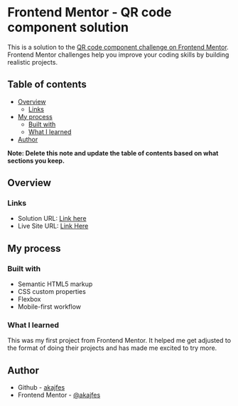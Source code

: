 # Frontend Mentor - QR code component solution

This is a solution to the [QR code component challenge on Frontend Mentor](https://www.frontendmentor.io/challenges/qr-code-component-iux_sIO_H). Frontend Mentor challenges help you improve your coding skills by building realistic projects. 

## Table of contents

- [Overview](#overview)
  - [Links](#links)
- [My process](#my-process)
  - [Built with](#built-with)
  - [What I learned](#what-i-learned)
- [Author](#author)

**Note: Delete this note and update the table of contents based on what sections you keep.**

## Overview
### Links

- Solution URL: [Link here](https://www.frontendmentor.io/solutions/qr-code-component-solution-7KMqEoJW8r)
- Live Site URL: [Link Here](https://akajfes-qr-code.netlify.app/)

## My process

### Built with

- Semantic HTML5 markup
- CSS custom properties
- Flexbox
- Mobile-first workflow


### What I learned

This was my first project from Frontend Mentor. It helped me get adjusted to the format of doing their projects and has made me excited to try more.


## Author

- Github - [akajfes](https://github.com/akajfes)
- Frontend Mentor - [@akajfes](https://www.frontendmentor.io/profile/akajfes)
